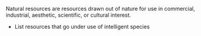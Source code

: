 Natural resources are resources drawn out of nature for use in commercial, industrial, aesthetic, scientific, or cultural interest. 
- List resources that go under use of intelligent species